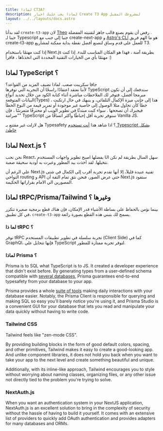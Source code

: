 ```yaml
---
title: لماذا CT3A?
description: لماذا يجب عليك اخيار Create T3 App لمشروعك المقبل
layout: ../../layouts/docs.astro
---
```


لقد بدأنا `create-t3-app` لان [Theo](https://twitter.com/t3dotgg) رفض أن يقوم بصنع قالب جاهز لتقنيته المفضلة .   
حبنا لـ Typescript جنبا إلى جنب مع create-next-app و  [Astro's CLI](https://astro.build) هو ما الهم فريق create-t3-app للعمل على قدم وساق لنصنع أفضل نقطة بداية ممكنة لمشاريع T3.


إذا كنت مهتمًا باستخدام Next.js بطريقة آمنة ، فهذا هو المكان المناسب للبدء. إذا كنت مهتمًا بأي من الخيارات التقنية المحددة التي اتخذناها ، فاقرأ :)

## لماذا TypeScript ؟
جافا سكريبت صعب. لماذا نضيف المزيد من القواعد؟  
لأننا نعتقد اعتقادًا راسخًا أن التجربة التي توفرها TypeScript ستدفعك إلى أن تكون مبرمجا أفضل، فتوفر لك الملاحظات مباشرة أثناء كتابة الكود من خلال تحديد أنواع البيانات المتوقعة(Types) ، هذا إلى جانب ميزة الإكمال التلقائي، و ينبهك في حال ارتكبت خطأَ كأن تحاول مثلا الوصول إلى خاصية غير موجودة أو  تمرير قيمة من النوع الخطأ فيجبرك أن تصححها . سواء كنت مبتدئًا في تطوير الويب أو محترفًا متمرسًا ، فإن "صرامة" TypeScript ستوفر تجربة أقل إحباطًا وأكثر اتساقًا من Vanilla JS.

هل لازلت غير مقتنع بـ Typesafety ؟ اذا شاهد هذا  [أنت تستخدم Typescript بشكل خاطئ](https://www.youtube.com/watch?v=RmGHnYUqQ4k)





 
## لماذا Next.js ؟
نحن نحب React، بفضلها اصبح تطوير واجهات المستخدم UI سهل المنال بطريقة لم نكن نتخيلها. لقد أخذت بيد المطور وعبرت به أودية سحيقة صعبة.

علي الرغم أن Next.js تقنية عنيدة قليلاَ، إلا أنها تقدم تجربة أقرب إلى الكمال في شتى النواحي routing و API  حتي عرض الصور، فنحن نثق تمام الثقة أن Next.js ستقود المصورين الي الامام بقراراتها الحكيمة.

## لماذا tRPC/Prisma/Tailwind  وغيرها ؟


بينما نؤمن بالحفاظ على بساطة الأشياء قدر الإمكان، فإن هناك قطع برمجية صغيرة تتكرر في كل تطبيق، `create-t3-app` يسمح لك بتبني هذه القطع بصورة رائعة.

### لما ذا tRPC ؟

توفر tRPC تجربة سلسلة في تطوير تطبيقات المستخدم (Client Side) كما في GraphQl، فإنها تتحايل علي TypeScript لتوفر تجربة ممتازة للمطور.

### لماذا Prisma ؟

Prisma is to SQL what TypeScript is to JS. It created a developer experience that didn't exist before. By generating types from a user-defined schema compatible with [several databases](https://www.prisma.io/docs/concepts/database-connectors), Prisma guarantees end-to-end typesafety from your database to your app.

Prisma provides a whole [suite of tools](https://www.prisma.io/docs/concepts/overview/should-you-use-prisma#-you-want-a-tool-that-holistically-covers-your-database-workflows) making daily interactions with your database easier. Notably, the Prisma Client is responsible for querying and making SQL so easy you'll barely notice you're using it, and Prisma Studio is a convenient GUI for your database that lets you read and manipulate your data quickly without having to write code.

### Tailwind CSS

Tailwind feels like "zen-mode CSS".

By providing building blocks in the form of good default colors, spacing, and other primitives, Tailwind makes it easy to create a good-looking app. And unlike component libraries, it does not hold you back when you want to take your app to the next level and create something beautiful and unique.

Additionally, with its inline-like approach, Tailwind encourages you to style without worrying about naming classes, organizing files, or any other issue not directly tied to the problem you're trying to solve.

### NextAuth.js

When you want an authentication system in your NextJS application, NextAuth.js is an excellent solution to bring in the complexity of security without the hassle of having to build it yourself. It comes with an extensive list of providers to quickly add OAuth authentication and provides adapters for many databases and ORMs.


